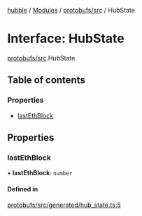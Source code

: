 [hubble](../README.md) / [Modules](../modules.md) / [protobufs/src](../modules/protobufs_src.md) / HubState

# Interface: HubState

[protobufs/src](../modules/protobufs_src.md).HubState

## Table of contents

### Properties

- [lastEthBlock](protobufs_src.HubState.md#lastethblock)

## Properties

### lastEthBlock

• **lastEthBlock**: `number`

#### Defined in

[protobufs/src/generated/hub_state.ts:5](https://github.com/vinliao/hubble/blob/f898740/packages/protobufs/src/generated/hub_state.ts#L5)

